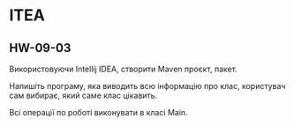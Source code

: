 # ITEA
## HW-09-03

Використовуючи Intellij IDEA, створити Maven проєкт, пакет.

Напишіть програму, яка виводить всю інформацію про клас, користувач сам вибирає, який саме клас цікавить.

Всі операції по роботі виконувати в класі Main.